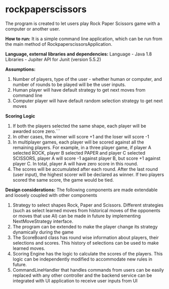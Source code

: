 # rockpaperscissors

The program is created to let users play Rock Paper Scissors game with a computer or another user.

**How to run:**
It is a simple command line application, which can be run from the main method of RockpaperscissorsApplication.


**Language, external libraries and dependencies:**
Language - Java 1.8
Libraries - Jupiter API for Junit (version 5.5.2)

**Assumptions:**

1) Number of players, type of the user - whether human or computer, and number of rounds to be played will be the user inputs.
2) Human player will have default strategy to get next moves from command line
3) Computer player will have default random selection strategy to get next moves

**Scoring Logic**
1) If both the players selected the same shape, each player will be awarded score zero.```
2) In other cases, the winner will score +1 and the loser will score -1
3) In multiplayer games, each player will be scored against all the remaining players. For example, in a three player game, if player A selected ROCK, player B selected PAPER and player C selected SCISSORS, player A will score -1 against player B, but score +1 against player C. In total, player A will have zero score in this round.
4) The scores will be accumulated after each round. After the last round (user input), the highest scorer will be declared as winner. If two players scored the same score, the game would be tied.

**Design considerations:**
The following components are made extendable and loosely coupled with other components
1) Strategy to select shapes Rock, Paper and Scissors. Different strategies (such as select learned moves from historical moves of the opponents or moves that use AI) can be made in future by implementing NextMoveStrategy interface.
2) The program can be extended to make the player change its strategy dynamically during the game
3) The ScoreBoard class has round wise information about players, their selections and scores. This history of selections can be used to make learned moves.
4) Scoring Engine has the logic to calculate the scores of the players. This logic can be independently modified to accommodate new rules in future.
5) CommandLineHandler that handles commands from users can be easily replaced with any other controller and the backend service can be integrated with UI application to receive user inputs from UI








